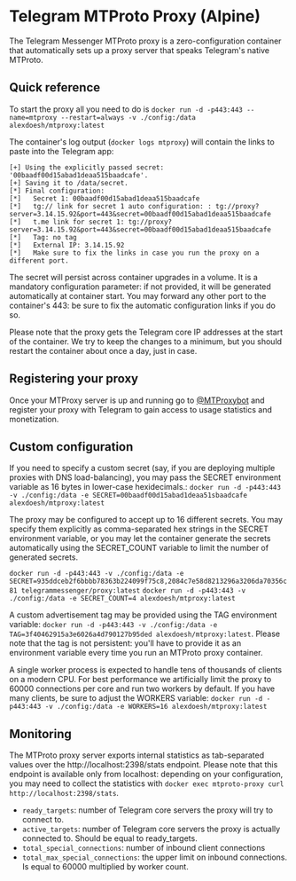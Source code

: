 # Telegram MTProto Proxy (Alpine)

The Telegram Messenger MTProto proxy is a zero-configuration container that automatically sets up a proxy server that speaks Telegram's native MTProto.

## Quick reference
To start the proxy all you need to do is
`docker run -d -p443:443 --name=mtproxy --restart=always -v ./config:/data alexdoesh/mtproxy:latest`

The container's log output (`docker logs mtproxy`) will contain the links to paste into the Telegram app:

```
[+] Using the explicitly passed secret: '00baadf00d15abad1deaa515baadcafe'.
[+] Saving it to /data/secret.
[*] Final configuration:
[*]   Secret 1: 00baadf00d15abad1deaa515baadcafe
[*]   tg:// link for secret 1 auto configuration: : tg://proxy?server=3.14.15.92&port=443&secret=00baadf00d15abad1deaa515baadcafe
[*]   t.me link for secret 1: tg://proxy?server=3.14.15.92&port=443&secret=00baadf00d15abad1deaa515baadcafe
[*]   Tag: no tag
[*]   External IP: 3.14.15.92
[*]   Make sure to fix the links in case you run the proxy on a different port.
```
The secret will persist across container upgrades in a volume. It is a mandatory configuration parameter: if not provided, it will be generated automatically at container start. You may forward any other port to the container's 443: be sure to fix the automatic configuration links if you do so.

Please note that the proxy gets the Telegram core IP addresses at the start of the container. We try to keep the changes to a minimum, but you should restart the container about once a day, just in case.

## Registering your proxy
Once your MTProxy server is up and running go to [@MTProxybot](https://t.me/mtproxybot) and register your proxy with Telegram to gain access to usage statistics and monetization.

## Custom configuration
If you need to specify a custom secret (say, if you are deploying multiple proxies with DNS load-balancing), you may pass the SECRET environment variable as 16 bytes in lower-case hexidecimals.:
`docker run -d -p443:443 -v ./config:/data -e SECRET=00baadf00d15abad1deaa51sbaadcafe alexdoesh/mtproxy:latest`

The proxy may be configured to accept up to 16 different secrets. You may specify them explicitly as comma-separated hex strings in the SECRET environment variable, or you may let the container generate the secrets automatically using the SECRET_COUNT variable to limit the number of generated secrets.

`docker run -d -p443:443 -v ./config:/data -e SECRET=935ddceb2f6bbbb78363b224099f75c8,2084c7e58d8213296a3206da70356c81 telegrammessenger/proxy:latest`
`docker run -d -p443:443 -v ./config:/data -e SECRET_COUNT=4 alexdoesh/mtproxy:latest`

A custom advertisement tag may be provided using the TAG environment variable:
`docker run -d -p443:443 -v ./config:/data -e TAG=3f40462915a3e6026a4d790127b95ded alexdoesh/mtproxy:latest`.
Please note that the tag is not persistent: you'll have to provide it as an environment variable every time you run an MTProto proxy container.

A single worker process is expected to handle tens of thousands of clients on a modern CPU. For best performance we artificially limit the proxy to 60000 connections per core and run two workers by default. If you have many clients, be sure to adjust the WORKERS variable:
`docker run -d -p443:443 -v ./config:/data -e WORKERS=16 alexdoesh/mtproxy:latest`

## Monitoring
The MTProto proxy server exports internal statistics as tab-separated values over the http://localhost:2398/stats endpoint. Please note that this endpoint is available only from localhost: depending on your configuration, you may need to collect the statistics with `docker exec mtproto-proxy curl http://localhost:2398/stats`.

* `ready_targets`: number of Telegram core servers the proxy will try to connect to.
* `active_targets`: number of Telegram core servers the proxy is actually connected to. Should be equal to ready_targets.
* `total_special_connections`: number of inbound client connections
* `total_max_special_connections`: the upper limit on inbound connections. Is equal to 60000 multiplied by worker count.

